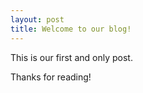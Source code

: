 ```yaml
---
layout: post
title: Welcome to our blog!
---
```


This is our first and only post.

Thanks for reading!
